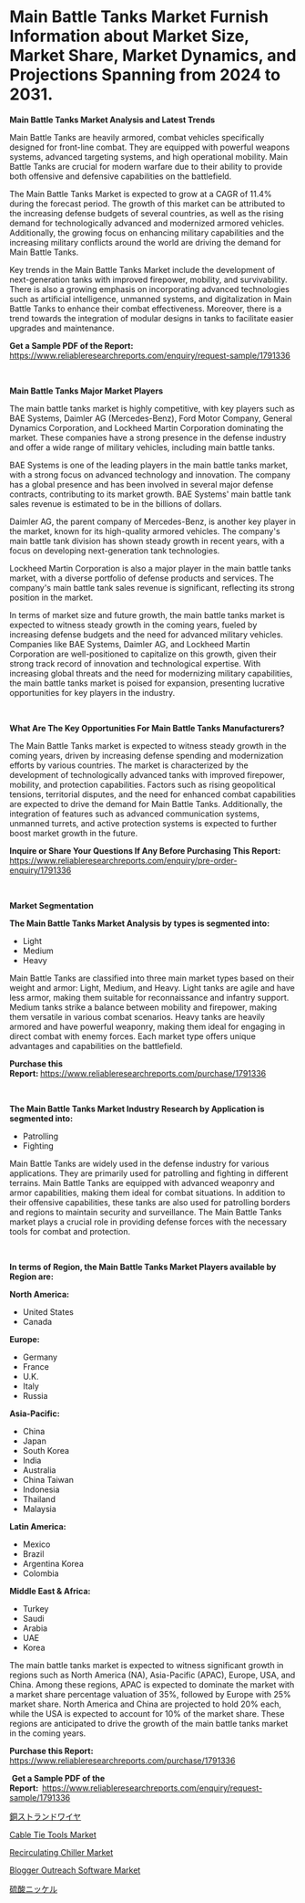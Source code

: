 <p><h1>Main Battle Tanks Market Furnish Information about Market Size, Market Share, Market Dynamics, and Projections Spanning from 2024 to 2031.</h1></p><p><strong>Main Battle Tanks Market Analysis and Latest Trends</strong></p>
<p><p>Main Battle Tanks are heavily armored, combat vehicles specifically designed for front-line combat. They are equipped with powerful weapons systems, advanced targeting systems, and high operational mobility. Main Battle Tanks are crucial for modern warfare due to their ability to provide both offensive and defensive capabilities on the battlefield.</p><p>The Main Battle Tanks Market is expected to grow at a CAGR of 11.4% during the forecast period. The growth of this market can be attributed to the increasing defense budgets of several countries, as well as the rising demand for technologically advanced and modernized armored vehicles. Additionally, the growing focus on enhancing military capabilities and the increasing military conflicts around the world are driving the demand for Main Battle Tanks.</p><p>Key trends in the Main Battle Tanks Market include the development of next-generation tanks with improved firepower, mobility, and survivability. There is also a growing emphasis on incorporating advanced technologies such as artificial intelligence, unmanned systems, and digitalization in Main Battle Tanks to enhance their combat effectiveness. Moreover, there is a trend towards the integration of modular designs in tanks to facilitate easier upgrades and maintenance.</p></p>
<p><strong>Get a Sample PDF of the Report:&nbsp;</strong> <a href="https://www.reliableresearchreports.com/enquiry/request-sample/1791336">https://www.reliableresearchreports.com/enquiry/request-sample/1791336</a></p>
<p>&nbsp;</p>
<p><strong>Main Battle Tanks Major Market Players</strong></p>
<p><p>The main battle tanks market is highly competitive, with key players such as BAE Systems, Daimler AG (Mercedes-Benz), Ford Motor Company, General Dynamics Corporation, and Lockheed Martin Corporation dominating the market. These companies have a strong presence in the defense industry and offer a wide range of military vehicles, including main battle tanks.</p><p>BAE Systems is one of the leading players in the main battle tanks market, with a strong focus on advanced technology and innovation. The company has a global presence and has been involved in several major defense contracts, contributing to its market growth. BAE Systems' main battle tank sales revenue is estimated to be in the billions of dollars.</p><p>Daimler AG, the parent company of Mercedes-Benz, is another key player in the market, known for its high-quality armored vehicles. The company's main battle tank division has shown steady growth in recent years, with a focus on developing next-generation tank technologies.</p><p>Lockheed Martin Corporation is also a major player in the main battle tanks market, with a diverse portfolio of defense products and services. The company's main battle tank sales revenue is significant, reflecting its strong position in the market.</p><p>In terms of market size and future growth, the main battle tanks market is expected to witness steady growth in the coming years, fueled by increasing defense budgets and the need for advanced military vehicles. Companies like BAE Systems, Daimler AG, and Lockheed Martin Corporation are well-positioned to capitalize on this growth, given their strong track record of innovation and technological expertise. With increasing global threats and the need for modernizing military capabilities, the main battle tanks market is poised for expansion, presenting lucrative opportunities for key players in the industry.</p></p>
<p>&nbsp;</p>
<p><strong>What Are The Key Opportunities For Main Battle Tanks Manufacturers?</strong></p>
<p><p>The Main Battle Tanks market is expected to witness steady growth in the coming years, driven by increasing defense spending and modernization efforts by various countries. The market is characterized by the development of technologically advanced tanks with improved firepower, mobility, and protection capabilities. Factors such as rising geopolitical tensions, territorial disputes, and the need for enhanced combat capabilities are expected to drive the demand for Main Battle Tanks. Additionally, the integration of features such as advanced communication systems, unmanned turrets, and active protection systems is expected to further boost market growth in the future.</p></p>
<p><strong>Inquire or Share Your Questions If Any Before Purchasing This Report:</strong> <a href="https://www.reliableresearchreports.com/enquiry/pre-order-enquiry/1791336">https://www.reliableresearchreports.com/enquiry/pre-order-enquiry/1791336</a></p>
<p>&nbsp;</p>
<p><strong>Market Segmentation</strong></p>
<p><strong>The Main Battle Tanks Market Analysis by types is segmented into:</strong></p>
<p><ul><li>Light</li><li>Medium</li><li>Heavy</li></ul></p>
<p><p>Main Battle Tanks are classified into three main market types based on their weight and armor: Light, Medium, and Heavy. Light tanks are agile and have less armor, making them suitable for reconnaissance and infantry support. Medium tanks strike a balance between mobility and firepower, making them versatile in various combat scenarios. Heavy tanks are heavily armored and have powerful weaponry, making them ideal for engaging in direct combat with enemy forces. Each market type offers unique advantages and capabilities on the battlefield.</p></p>
<p><strong>Purchase this Report:&nbsp;</strong><a href="https://www.reliableresearchreports.com/purchase/1791336">https://www.reliableresearchreports.com/purchase/1791336</a></p>
<p>&nbsp;</p>
<p><strong>The Main Battle Tanks Market Industry Research by Application is segmented into:</strong></p>
<p><ul><li>Patrolling</li><li>Fighting</li></ul></p>
<p><p>Main Battle Tanks are widely used in the defense industry for various applications. They are primarily used for patrolling and fighting in different terrains. Main Battle Tanks are equipped with advanced weaponry and armor capabilities, making them ideal for combat situations. In addition to their offensive capabilities, these tanks are also used for patrolling borders and regions to maintain security and surveillance. The Main Battle Tanks market plays a crucial role in providing defense forces with the necessary tools for combat and protection.</p></p>
<p>&nbsp;</p>
<p><strong>In terms of Region, the Main Battle Tanks Market Players available by Region are:</strong></p>
<p>
    <p> <strong> North America: </strong>
        <ul>
            <li>United States</li>
            <li>Canada</li>
        </ul>
        </p> 
    <p> <strong> Europe: </strong>
        <ul>
            <li>Germany</li>
            <li>France</li>
            <li>U.K.</li>
            <li>Italy</li>
            <li>Russia</li>
        </ul>
        </p> 
    <p> <strong> Asia-Pacific: </strong>
        <ul>
            <li>China</li>
            <li>Japan</li>
            <li>South Korea</li>
            <li>India</li>
            <li>Australia</li>
            <li>China Taiwan</li>
            <li>Indonesia</li>
            <li>Thailand</li>
            <li>Malaysia</li>
        </ul>
        </p> 
    <p> <strong> Latin America: </strong>
        <ul>
            <li>Mexico</li>
            <li>Brazil</li>
            <li>Argentina Korea</li>
            <li>Colombia</li>
        </ul>
        </p> 
    <p> <strong> Middle East & Africa: </strong>
        <ul>
            <li>Turkey</li>
            <li>Saudi</li>
            <li>Arabia</li>
            <li>UAE</li>
            <li>Korea</li>
        </ul>
    </p>
    </p>
<p><p>The main battle tanks market is expected to witness significant growth in regions such as North America (NA), Asia-Pacific (APAC), Europe, USA, and China. Among these regions, APAC is expected to dominate the market with a market share percentage valuation of 35%, followed by Europe with 25% market share. North America and China are projected to hold 20% each, while the USA is expected to account for 10% of the market share. These regions are anticipated to drive the growth of the main battle tanks market in the coming years.</p></p>
<p><strong>Purchase this Report: </strong><a href="https://www.reliableresearchreports.com/purchase/1791336">https://www.reliableresearchreports.com/purchase/1791336</a></p>
<p>&nbsp;<strong>Get a Sample PDF of the Report:&nbsp;&nbsp;</strong><a href="https://www.reliableresearchreports.com/enquiry/request-sample/1791336">https://www.reliableresearchreports.com/enquiry/request-sample/1791336</a></p>
<p><strong></strong></p>
<p><p><a href="https://github.com/dzy793153605/Market-Research-Report-List-1/blob/main/4333011187910.md">銅ストランドワイヤ</a></p><p><a href="https://github.com/jodemen/Market-Research-Report-List-1/blob/main/cable-tie-tools-market.md">Cable Tie Tools Market</a></p><p><a href="https://issuu.com/reportprime-2/docs/recirculating-chiller-market-size-2030.pptx">Recirculating Chiller Market</a></p><p><a href="https://issuu.com/reportprime-2/docs/blogger-outreach-software-market-size-2030.pptx">Blogger Outreach Software Market</a></p><p><a href="https://github.com/oafhukehf4709715/Market-Research-Report-List-1/blob/main/4367071187909.md">硫酸ニッケル</a></p></p>
